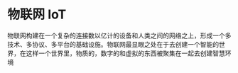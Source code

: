 # 物联网 IoT

物联网构建在一个复杂的连接数以亿计的设备和人类之间的网络之上，形成一个多技术、多协议、多平台的基础设施。物联网最显眼之处在于去创建一个智能的世界，在这样一个世界里，物质的，数字的和虚拟的东西被聚集在一起去创建智慧环境


